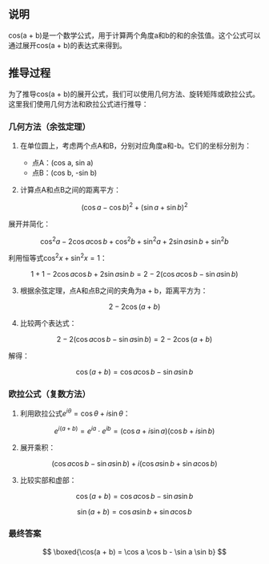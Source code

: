 ## 说明
cos(a + b)是一个数学公式，用于计算两个角度a和b的和的余弦值。这个公式可以通过展开cos(a + b)的表达式来得到。

## 推导过程

为了推导cos(a + b)的展开公式，我们可以使用几何方法、旋转矩阵或欧拉公式。这里我们使用几何方法和欧拉公式进行推导：

### 几何方法（余弦定理）
1. 在单位圆上，考虑两个点A和B，分别对应角度a和-b。它们的坐标分别为：
   - 点A：(cos a, sin a)
   - 点B：(cos b, -sin b)

2. 计算点A和点B之间的距离平方：

$$
   (\cos a - \cos b)^2 + (\sin a + \sin b)^2
   $$

   展开并简化：

$$
   \cos^2 a - 2 \cos a \cos b + \cos^2 b + \sin^2 a + 2 \sin a \sin b + \sin^2 b
   $$

   利用恒等式$`\cos^2 x + \sin^2 x = 1`$：

$$
   1 + 1 - 2 \cos a \cos b + 2 \sin a \sin b = 2 - 2 (\cos a \cos b - \sin a \sin b)
   $$


3. 根据余弦定理，点A和点B之间的夹角为a + b，距离平方为：

$$
   2 - 2 \cos(a + b)
   $$


4. 比较两个表达式：

$$
   2 - 2 (\cos a \cos b - \sin a \sin b) = 2 - 2 \cos(a + b)
   $$

   解得：

$$
   \cos(a + b) = \cos a \cos b - \sin a \sin b
   $$


### 欧拉公式（复数方法）
1. 利用欧拉公式$`e^{i\theta} = \cos \theta + i \sin \theta`$：

$$
   e^{i(a + b)} = e^{ia} \cdot e^{ib} = (\cos a + i \sin a)(\cos b + i \sin b)
   $$


2. 展开乘积：

$$
   (\cos a \cos b - \sin a \sin b) + i (\cos a \sin b + \sin a \cos b)
   $$


3. 比较实部和虚部：

$$
   \cos(a + b) = \cos a \cos b - \sin a \sin b
   $$


$$
   \sin(a + b) = \cos a \sin b + \sin a \cos b
   $$


### 最终答案

$$
\boxed{\cos(a + b) = \cos a \cos b - \sin a \sin b}
$$
